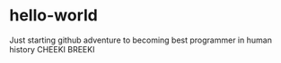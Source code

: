 # hello-world

Just starting github adventure to becoming best programmer in human history
CHEEKI BREEKI
